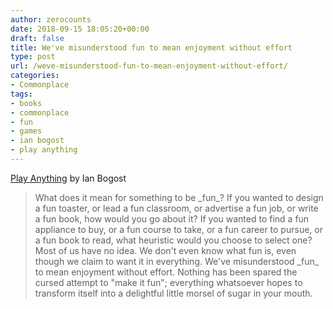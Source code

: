 ```yaml
---
author: zerocounts
date: 2018-09-15 18:05:20+00:00
draft: false
title: We've misunderstood fun to mean enjoyment without effort
type: post
url: /weve-misunderstood-fun-to-mean-enjoyment-without-effort/
categories:
- Commonplace
tags:
- books
- commonplace
- fun
- games
- ian bogost
- play anything
---
```


[Play Anything](http://bogost.com/books/play-anything/) by Ian Bogost


<blockquote>What does it mean for something to be _fun_? If you wanted to design a fun toaster, or lead a fun classroom, or advertise a fun job, or write a fun book, how would you go about it? If you wanted to find a fun appliance to buy, or a fun course to take, or a fun career to pursue, or a fun book to read, what heuristic would you choose to select one? Most of us have no idea. We don't even know what fun is, even though we claim to want it in everything. We've misunderstood _fun_ to mean enjoyment without effort. Nothing has been spared the cursed attempt to "make it fun"; everything whatsoever hopes to transform itself into a delightful little morsel of sugar in your mouth.</blockquote>
